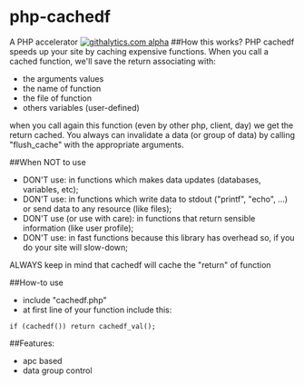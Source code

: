 php-cachedf
===========
A PHP accelerator
[![githalytics.com alpha](https://cruel-carlota.pagodabox.com/bee7fdefe6520c324193c670d742f892 "githalytics.com")](http://githalytics.com/loureirorg/php-cachedf.git)
##How this works?
PHP cachedf speeds up your site by caching expensive functions. When you call a cached function, we'll save the return associating with: 
* the arguments values
* the name of function
* the file of function
* others variables (user-defined)

when you call again this function (even by other php, client, day) we get the return cached. You always can invalidate a data (or group of data) by calling "flush_cache" with the appropriate arguments.

##When NOT to use
* DON'T use: in functions which makes data updates (databases, variables, etc);
* DON'T use: in functions which write data to stdout ("printf", "echo", ...) or send data to any resource (like files);
* DON'T use (or use with care): in functions that return sensible information (like user profile);
* DON'T use: in fast functions because this library has overhead so, if you do your site will slow-down;

ALWAYS keep in mind that cachedf will cache the "return" of function

##How-to use
* include "cachedf.php"
* at first line of your function include this: 
```
if (cachedf()) return cachedf_val();
```

##Features:
* apc based
* data group control
